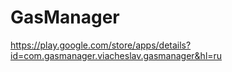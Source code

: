 # GasManager
https://play.google.com/store/apps/details?id=com.gasmanager.viacheslav.gasmanager&hl=ru
